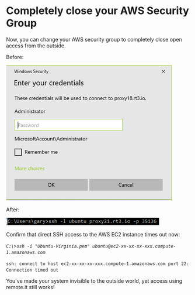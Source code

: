 # Completely close your AWS Security Group

Now, you can change your AWS security group to completely close open access from the outside.

Before:

![](../../.gitbook/assets/image%20%28490%29.png)

After:

![](../../.gitbook/assets/image%20%28179%29.png)

Confirm that direct SSH access to the AWS EC2 instance times out now:

_`C:\>ssh -i "Ubuntu-Virginia.pem" ubuntu@ec2-xx-xx-xx-xxx.compute-1.amazonaws.com`_ 

`ssh: connect to host ec2-xx-xx-xx-xxx.compute-1.amazonaws.com port 22: Connection timed out`

You've made your system invisible to the outside world, yet access using remote.it still works!



